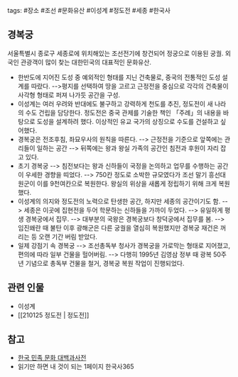 tags: #장소 #조선 #문화유산 #이성계 #정도전 #세종 #한국사

## 경복궁
서울특별시 종로구 세종로에 위치해있는 조선전기에 창건되어 정궁으로 이용된 궁궐. 외국인 관광객이 많이 찾는 대한민국의 대표적인 문화유산.

- 한반도에 지어진 도성 중 예외적인 형태를 지닌 건축물로, 중국의 전통적인 도성 설계를 따랐다.
	-->평지를 선택하여 땅을 고르고 근정전을 중심으로 각각의 건축물이 사각형 형태로 퍼져 나가듯 공간을 구성. 
- 이성계는 여러 우려와 반대에도 불구하고 강력하게 천도를 추진, 정도전이 새 나라의 수도 건립을 담당한다. 정도전은 중국 관제를 기술한 책인 「주례」의 내용을 바탕으로 도성을 설계하려 했다. 이상적인 유교 국가의 상징으로 수도를 건설하고 싶어했다.
- 경복궁은 전조후침, 좌묘우사의 원칙을 따른다.
	--> 근정전을 기준으로 앞쪽에는 관리들이 일하는 공간
	--> 뒤쪽에는 왕과 왕실 가족의 공간인 침전과 후원이 자리 잡고 있다.
- 초기 경복궁
	--> 침전보다는 왕과 신하들이 국정을 논의하고 업무를 수행하는 공간이 우세한 경향을 띠었다.
	--> 750칸 정도로 소박한 규모였다가 조선 말기 흥선대원군이 이를 9천여칸으로 복원한다. 왕실의 위상을 새롭게 정립하기 위해 크게 복원했다.
- 이성계의 의지와 정도전의 노력으로 탄생한 공간, 하지만 세종의 공간이기도 함.
	--> 세종은 이곳에 집현전을 두어 학문하는 신하들을 가까이 두었다.
	--> 유일하게 평생 경복궁에서 집무.
	--> 대부분의 국왕은 경복궁보다 창덕궁에서 집무를 봄.
	--> 임진왜란 때 불탄 이후 광해군은 다른 궁궐을 열심히 복원했지만 경복궁 재건은 꺼리는 등 오랜 기간 버림 받았다.
- 일제 강점기 속 경복궁 
	--> 조선총독부 청사가 경복궁을 가로막는 형태로 지어졌고, 편의에 따라 일부 건물을 헐어버림.
	--> 다행히 1995년 김영삼 정부 때 광복 50주년 기념으로 총독부 건물을 철거, 경복궁 복원 작업이 진행되었다.

## 관련 인물
- 이성계
- [[210125 정도전 | 정도전]]

## 참고
- [한국 민족 문화 대백과사전](https://encykorea.aks.ac.kr/Contents/Item/E0002434)
- 읽기만 하면  내 것이 되는 1페이지 한국사365